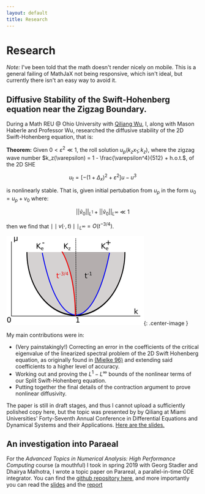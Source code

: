 ```yaml
---
layout: default
title: Research 
---
```


# Research

*Note:* I've been told that the math doesn't render nicely on mobile. This is
a general failing of MathJaX not being responsive, which isn't ideal, but
currently there isn't an easy way to avoid it.

## Diffusive Stability of the Swift-Hohenberg equation near the Zigzag Boundary.

During a Math REU @ Ohio University with [Qiliang
Wu](https://sites.google.com/view/qwu/), I, along with Mason Haberle and
Professor Wu, researched the diffusive stability of the 2D Swift-Hohenberg
equation, that is:

**Theorem:** Given $0 < \varepsilon^2 \ll 1$, the roll solution $u_p(k_z x_1;
k_z)$, where the zigzag wave number $k_z(\varepsilon) = 1 - 
\frac{\varepsilon^4}{512} + h.o.t.$, of the 2D SHE

$$
  u_t = \left[-(1 + \Delta_x)^2 + \varepsilon^2\right]u -  u^3
$$

is nonlinearly stable. That is, given initial pertubation from $u_p$ in the form
$u_0 = u_p + v_0$ where:

$$
  ||\hat{v}_0||_{L^1} + ||\hat{v}_0||_{L^\infty} \ll 1
$$

then we find that $\mid\mid v(\cdot,t)\mid\mid_{L^{\infty}} = O ( t^{-3/4} )$.

![](./resources/SHE/zigzag_boundary.png){: .center-image }

My main contributions were in:

- (Very painstakingly!) Correcting an error in the coefficients of the
  critical eigenvalue of the
    linearized spectral problem of the 2D Swift Hohenberg equation, as
    originally found in [(Mielke
    96)](https://link.springer.com/article/10.1007/s002200050230) and
    extending said coefficients to a higher level of accuracy.
- Working out and proving the $L^1-L^\infty$ bounds of the nonlinear terms
    of our Split Swift-Hohenberg equation.
- Putting together the final details of the contraction argument to prove
    nonlinear diffusivity.

The paper is still in draft stages, and thus I cannot upload a sufficiently
polished copy here, but the topic was presented by by Qiliang at Miami
Universities' Forty-Seventh Annual Conference in Differential Equations and
Dynamical Systems and their Applications. [Here are the
slides.](./resources/SHE/slides.pdf)

## An investigation into Paraeal

For the *Advanced Topics in Numerical Analysis: High Performance Computing*
course (a mouthful) I took in spring 2019 with Georg Stadler and Dhairya
Malhotra, I wrote a topic paper on Parareal, a parallel-in-time ODE integrator.
You can find the [github repository
here](https://github.com/abhijit-c/Parareal), and more importantly you can read
the [slides](./resources/Parareal/Parareal_Slides.pdf) and the
[report](./resources/Parareal/Parareal.pdf)
